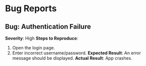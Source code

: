 # Bug Reports

## Bug: Authentication Failure
**Severity**: High
**Steps to Reproduce**:
1. Open the login page.
2. Enter incorrect username/password.
**Expected Result**: An error message should be displayed.
**Actual Result**: App crashes.